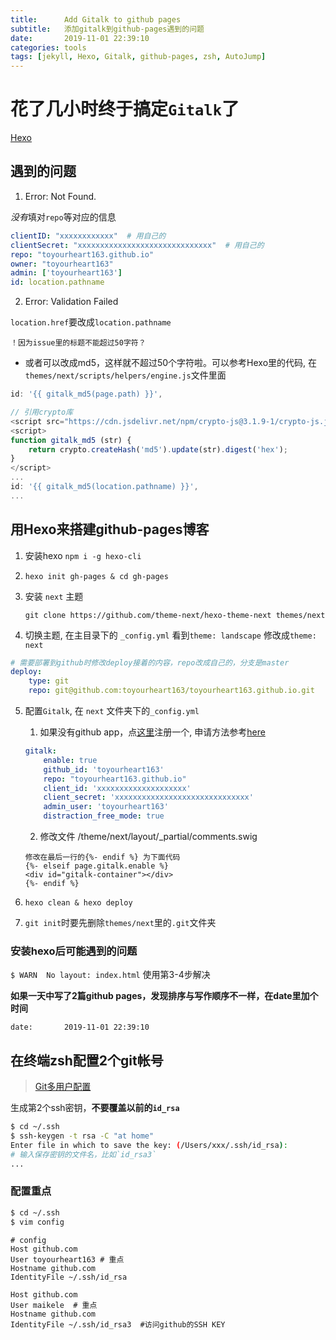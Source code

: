 ```yaml
---
title:      Add Gitalk to github pages
subtitle:   添加gitalk到github-pages遇到的问题
date:       2019-11-01 22:39:10
categories: tools
tags: [jekyll, Hexo, Gitalk, github-pages, zsh, AutoJump]
---
```


# 花了几小时终于搞定`Gitalk`了

[Hexo](#用Hexo来搭建github-pages博客)
## 遇到的问题

1. Error: Not Found. 

*没有*填对`repo`等对应的信息
```yaml
clientID: "xxxxxxxxxxxx"  # 用自己的
clientSecret: "xxxxxxxxxxxxxxxxxxxxxxxxxxxxxx"  # 用自己的
repo: "toyourheart163.github.io"
owner: "toyourheart163"
admin: ['toyourheart163']
id: location.pathname 
```

2. Error: Validation Failed

`location.href`要改成`location.pathname`
```
！因为issue里的标题不能超过50字符？
```

- 或者可以改成md5，这样就不超过50个字符啦。可以参考Hexo里的代码, 在`themes/next/scripts/helpers/engine.js`文件里面

```js
id: '{{ gitalk_md5(page.path) }}',
```

```javascript
// 引用crypto库
<script src="https://cdn.jsdelivr.net/npm/crypto-js@3.1.9-1/crypto-js.js"></script>
<script>
function gitalk_md5 (str) {
    return crypto.createHash('md5').update(str).digest('hex');
}
</script>
...
id: '{{ gitalk_md5(location.pathname) }}',
...
```

## 用Hexo来搭建github-pages博客

1. 安装hexo `npm i -g hexo-cli`
2. `hexo init gh-pages & cd gh-pages`
3. 安装 `next` 主题

    `git clone https://github.com/theme-next/hexo-theme-next themes/next`
4. 切换主题, 在主目录下的 `_config.yml` 看到`theme: landscape` 修改成`theme: next`

```yaml
# 需要部署到github时修改deploy接着的内容，repo改成自己的，分支是master
deploy:
    type: git
    repo: git@github.com:toyourheart163/toyourheart163.github.io.git
```

5. 配置`Gitalk`, 在 `next` 文件夹下的`_config.yml`

    1. 如果没有github app，点[这里](https://github.com/settings/applications/new)注册一个, 申请方法参考[here](https://largecats.github.io/2019/06/17/Build-blog/)

    ```yaml
    gitalk:
        enable: true
        github_id: 'toyourheart163'
        repo: "toyourheart163.github.io"
        client_id: 'xxxxxxxxxxxxxxxxxxxx'
        client_secret: 'xxxxxxxxxxxxxxxxxxxxxxxxxxxxxx'
        admin_user: 'toyourheart163'
        distraction_free_mode: true
    ```

    2. 修改文件 /theme/next/layout/_partial/comments.swig

    ```
    修改在最后一行的{%- endif %} 为下面代码
    {%- elseif page.gitalk.enable %}
    <div id="gitalk-container"></div>     
    {%- endif %}
    ```
6. `hexo clean & hexo deploy`
7. `git init`时要先删除`themes/next`里的`.git`文件夹


### 安装hexo后可能遇到的问题
`$ WARN  No layout: index.html`
使用第3-4步解决

**如果一天中写了2篇github pages，发现排序与写作顺序不一样，在date里加个时间**

`date:       2019-11-01 22:39:10`

## 在终端zsh配置2个git帐号

>[Git多用户配置](https://www.jianshu.com/p/b02645fff791)

生成第2个ssh密钥，**不要覆盖以前的`id_rsa`**
```sh
$ cd ~/.ssh
$ ssh-keygen -t rsa -C "at home" 
Enter file in which to save the key: (/Users/xxx/.ssh/id_rsa): 
# 输入保存密钥的文件名，比如`id_rsa3`
...
```

### 配置重点

```sh
$ cd ~/.ssh
$ vim config 
```

```
# config
Host github.com  
User toyourheart163 # 重点
Hostname github.com
IdentityFile ~/.ssh/id_rsa

Host github.com
User maikele  # 重点
Hostname github.com
IdentityFile ~/.ssh/id_rsa3  #访问github的SSH KEY
```
